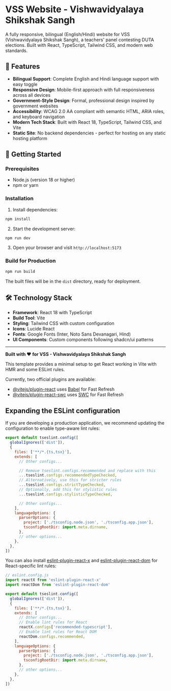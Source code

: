 # VSS Website - Vishwavidyalaya Shikshak Sangh

A fully responsive, bilingual (English/Hindi) website for VSS (Vishwavidyalaya Shikshak Sangh), a teachers' panel contesting DUTA elections. Built with React, TypeScript, Tailwind CSS, and modern web standards.

## 🌟 Features

- **Bilingual Support**: Complete English and Hindi language support with easy toggle
- **Responsive Design**: Mobile-first approach with full responsiveness across all devices
- **Government-Style Design**: Formal, professional design inspired by government websites
- **Accessibility**: WCAG 2.0 AA compliant with semantic HTML, ARIA roles, and keyboard navigation
- **Modern Tech Stack**: Built with React 18, TypeScript, Tailwind CSS, and Vite
- **Static Site**: No backend dependencies - perfect for hosting on any static hosting platform

## 🚀 Getting Started

### Prerequisites
- Node.js (version 18 or higher)
- npm or yarn

### Installation

1. Install dependencies:
```bash
npm install
```

2. Start the development server:
```bash
npm run dev
```

3. Open your browser and visit `http://localhost:5173`

### Build for Production

```bash
npm run build
```

The built files will be in the `dist` directory, ready for deployment.

## 🛠️ Technology Stack

- **Framework**: React 18 with TypeScript
- **Build Tool**: Vite
- **Styling**: Tailwind CSS with custom configuration
- **Icons**: Lucide React
- **Fonts**: Google Fonts (Inter, Noto Sans Devanagari, Hind)
- **UI Components**: Custom components following shadcn/ui patterns

---

**Built with ❤️ for VSS - Vishwavidyalaya Shikshak Sangh**

This template provides a minimal setup to get React working in Vite with HMR and some ESLint rules.

Currently, two official plugins are available:

- [@vitejs/plugin-react](https://github.com/vitejs/vite-plugin-react/blob/main/packages/plugin-react) uses [Babel](https://babeljs.io/) for Fast Refresh
- [@vitejs/plugin-react-swc](https://github.com/vitejs/vite-plugin-react/blob/main/packages/plugin-react-swc) uses [SWC](https://swc.rs/) for Fast Refresh

## Expanding the ESLint configuration

If you are developing a production application, we recommend updating the configuration to enable type-aware lint rules:

```js
export default tseslint.config([
  globalIgnores(['dist']),
  {
    files: ['**/*.{ts,tsx}'],
    extends: [
      // Other configs...

      // Remove tseslint.configs.recommended and replace with this
      ...tseslint.configs.recommendedTypeChecked,
      // Alternatively, use this for stricter rules
      ...tseslint.configs.strictTypeChecked,
      // Optionally, add this for stylistic rules
      ...tseslint.configs.stylisticTypeChecked,

      // Other configs...
    ],
    languageOptions: {
      parserOptions: {
        project: ['./tsconfig.node.json', './tsconfig.app.json'],
        tsconfigRootDir: import.meta.dirname,
      },
      // other options...
    },
  },
])
```

You can also install [eslint-plugin-react-x](https://github.com/Rel1cx/eslint-react/tree/main/packages/plugins/eslint-plugin-react-x) and [eslint-plugin-react-dom](https://github.com/Rel1cx/eslint-react/tree/main/packages/plugins/eslint-plugin-react-dom) for React-specific lint rules:

```js
// eslint.config.js
import reactX from 'eslint-plugin-react-x'
import reactDom from 'eslint-plugin-react-dom'

export default tseslint.config([
  globalIgnores(['dist']),
  {
    files: ['**/*.{ts,tsx}'],
    extends: [
      // Other configs...
      // Enable lint rules for React
      reactX.configs['recommended-typescript'],
      // Enable lint rules for React DOM
      reactDom.configs.recommended,
    ],
    languageOptions: {
      parserOptions: {
        project: ['./tsconfig.node.json', './tsconfig.app.json'],
        tsconfigRootDir: import.meta.dirname,
      },
      // other options...
    },
  },
])
```

